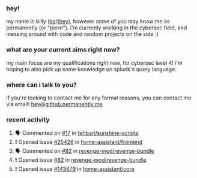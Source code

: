### hey!
my name is billy ([he](https://en.pronouns.page/he/him)/[they](https://en.pronouns.page/they/them)), however some of you may know me as permanently (or "perm"). i'm currently working in the cybersec field, and messing around with code and random projects on the side :)

### what are your current aims right now?
my main focus are my qualifications right now, for cybersec level 4! i'm hoping to also pick up some knowledge on splunk's query language.

### where can i talk to you?
if you're looking to contact me for any formal reasons, you can contact me via email! [hey@github.permanently.me](mailto:hey@github.permanently.me)

### recent activity
<!--START_SECTION:activity-->
1. 🗣 Commented on [#17](https://github.com/fehbari/sunshine-scripts/issues/17#issuecomment-2888991068) in [fehbari/sunshine-scripts](https://github.com/fehbari/sunshine-scripts)
2. ❗ Opened issue [#25426](https://github.com/home-assistant/frontend/issues/25426) in [home-assistant/frontend](https://github.com/home-assistant/frontend)
3. 🗣 Commented on [#82](https://github.com/revenge-mod/revenge-bundle/issues/82#issuecomment-2862545770) in [revenge-mod/revenge-bundle](https://github.com/revenge-mod/revenge-bundle)
4. ❗ Opened issue [#82](https://github.com/revenge-mod/revenge-bundle/issues/82) in [revenge-mod/revenge-bundle](https://github.com/revenge-mod/revenge-bundle)
5. ❗ Opened issue [#143679](https://github.com/home-assistant/core/issues/143679) in [home-assistant/core](https://github.com/home-assistant/core)
<!--END_SECTION:activity-->

